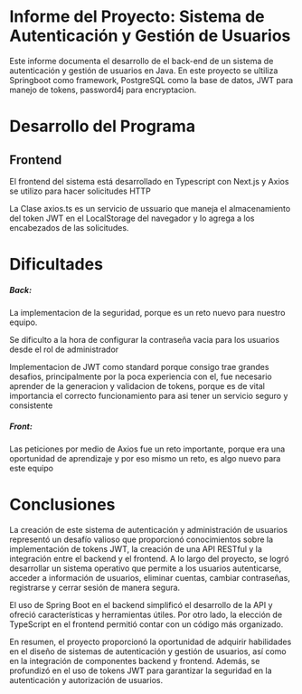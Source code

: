 <h1>Informe del Proyecto: Sistema de Autenticación y Gestión de Usuarios</h1>
Este informe documenta el desarrollo de el back-end de un sistema de autenticación y gestión de usuarios en Java. En este proyecto se ultiliza Springboot como framework, PostgreSQL como la base de datos, JWT para manejo de tokens, password4j para encryptacion. 


<h1>Desarrollo del Programa</h1>

<h2>Frontend</h2>

El frontend del sistema está desarrollado en Typescript con Next.js y Axios se utilizo para hacer solicitudes HTTP

La Clase axios.ts es un servicio de ussuario que maneja el almacenamiento del token JWT en el LocalStorage del navegador y lo agrega a los encabezados de las solicitudes.

<h1>Dificultades</h1>
<h5>Back:</h5>
La implementacion de la seguridad, porque es un reto nuevo para nuestro equipo.

Se dificulto a la hora de configurar la contraseña vacia para los usuarios desde el rol de administrador

Implementacion de JWT como standard porque consigo trae grandes desafios, principalmente por la poca experiencia con el, fue necesario aprender de la generacion y validacion de tokens, porque es de vital importancia el correcto funcionamiento para asi tener un servicio seguro y consistente

<h5>Front:</h5>
Las peticiones por medio de Axios fue un reto importante, porque era una oportunidad de aprendizaje y por eso mismo un reto, es algo nuevo para este equipo   
<h1>Conclusiones</h1>
La creación de este sistema de autenticación y administración de usuarios representó un desafío valioso que proporcionó conocimientos sobre la implementación de tokens JWT, la creación de una API RESTful y la integración entre el backend y el frontend. A lo largo del proyecto, se logró desarrollar un sistema operativo que permite a los usuarios autenticarse, acceder a información de usuarios, eliminar cuentas, cambiar contraseñas, registrarse y cerrar sesión de manera segura.

El uso de Spring Boot en el backend simplificó el desarrollo de la API y ofreció características y herramientas útiles. Por otro lado, la elección de TypeScript en el frontend permitió contar con un código más organizado.

En resumen, el proyecto proporcionó la oportunidad de adquirir habilidades en el diseño de sistemas de autenticación y gestión de usuarios, así como en la integración de componentes backend y frontend. Además, se profundizó en el uso de tokens JWT para garantizar la seguridad en la autenticación y autorización de usuarios.
